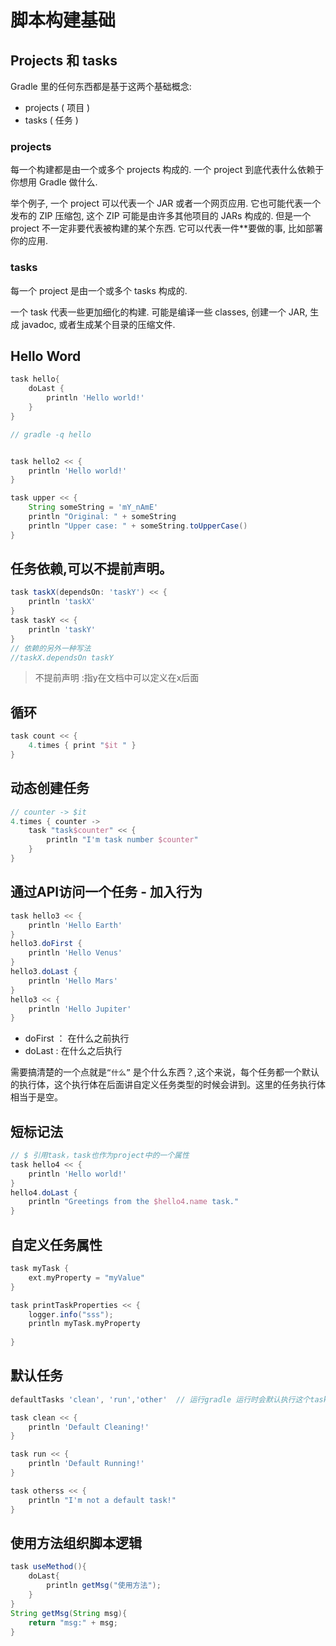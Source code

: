 # 脚本构建基础

## Projects 和 tasks

Gradle 里的任何东西都是基于这两个基础概念:

* projects ( 项目 )
* tasks ( 任务 )

### projects
每一个构建都是由一个或多个 projects 构成的. 一个 project 到底代表什么依赖于你想用 Gradle 做什么. 

举个例子, 一个 project 可以代表一个 JAR 或者一个网页应用. 它也可能代表一个发布的 ZIP 压缩包, 这个 ZIP 可能是由许多其他项目的 JARs 构成的. 但是一个 project 不一定非要代表被构建的某个东西. 它可以代表一件**要做的事, 比如部署你的应用.

### tasks
每一个 project 是由一个或多个 tasks 构成的.

 一个 task 代表一些更加细化的构建. 可能是编译一些 classes, 创建一个 JAR, 生成 javadoc, 或者生成某个目录的压缩文件.


## Hello Word
```groovy
task hello{
	doLast {
        println 'Hello world!'
    }
}

// gradle -q hello


task hello2 << {
    println 'Hello world!'
}

task upper << {
    String someString = 'mY_nAmE'
    println "Original: " + someString
    println "Upper case: " + someString.toUpperCase()
}

```

## 任务依赖,可以不提前声明。
```groovy
task taskX(dependsOn: 'taskY') << {
    println 'taskX'
}
task taskY << {
    println 'taskY'
}
// 依赖的另外一种写法
//taskX.dependsOn taskY
```
> 不提前声明 :指y在文档中可以定义在x后面



## 循环
```groovy
task count << {
    4.times { print "$it " }
}

```

## 动态创建任务
```groovy
// counter -> $it
4.times { counter ->
    task "task$counter" << {
        println "I'm task number $counter"
    }
}
```

## 通过API访问一个任务 - 加入行为
```groovy
task hello3 << {
    println 'Hello Earth'
}
hello3.doFirst {
    println 'Hello Venus'
}
hello3.doLast {
    println 'Hello Mars'
}
hello3 << {
    println 'Hello Jupiter'
}
```

* doFirst ： 在什么之前执行
* doLast  : 在什么之后执行

需要搞清楚的一个点就是`“什么”` 是个什么东西？,这个来说，每个任务都一个默认的执行体，这个执行体在后面讲自定义任务类型的时候会讲到。这里的任务执行体相当于是空。


## 短标记法
```groovy
// $ 引用task，task也作为project中的一个属性
task hello4 << {
    println 'Hello world!'
}
hello4.doLast {
    println "Greetings from the $hello4.name task."
}

```

## 自定义任务属性
```groovy
task myTask {
    ext.myProperty = "myValue"
}

task printTaskProperties << {
	logger.info("sss");
    println myTask.myProperty
	
}
```

## 默认任务
```groovy
defaultTasks 'clean', 'run','other'  // 运行gradle 运行时会默认执行这个task

task clean << {
    println 'Default Cleaning!'
}

task run << {
    println 'Default Running!'
}

task otherss << {
    println "I'm not a default task!"
}
```

## 使用方法组织脚本逻辑
```groovy
task useMethod(){
    doLast{
        println getMsg("使用方法");
    }
}
String getMsg(String msg){
    return "msg:" + msg;
}
```


